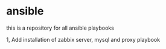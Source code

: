 # ansible
this is a repository for all ansible playbooks

1, Add installation of zabbix server, mysql and proxy playbook

